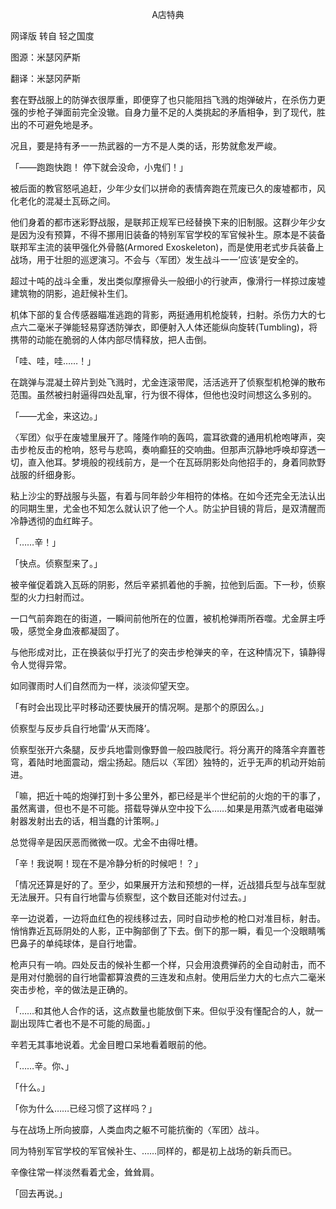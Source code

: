 <p align="center">A店特典</p>

网译版 转自 轻之国度

图源：米瑟冈萨斯

翻译：米瑟冈萨斯

套在野战服上的防弹衣很厚重，即便穿了也只能阻挡飞溅的炮弹破片，在杀伤力更强的步枪子弹面前完全没辙。自身力量不足的人类挑起的矛盾相争，到了现代，胜出的不可避免地是矛。

况且，要是持有矛一一热武器的一方不是人类的话，形势就愈发严峻。

「——跑跑快跑！ 停下就会没命，小鬼们！」

被后面的教官怒吼追赶，少年少女们以拼命的表情奔跑在荒废已久的废墟都市，风化老化的混凝土瓦砾之间。

他们身着的都市迷彩野战服，是联邦正规军已经替换下来的旧制服。这群少年少女是因为没有预算，不得不挪用旧装备的特别军官学校的军官候补生。原本是不装备联邦军主流的装甲强化外骨骼(Armored Exoskeleton)，而是使用老式步兵装备上战场，用于壮胆的巡逻演习。不会与〈军团〉发生战斗一一‘应该’是安全的。

超过十吨的战斗全重，发出类似摩擦骨头一般细小的行驶声，像滑行一样掠过废墟建筑物的阴影，追赶候补生们。

机体下部的复合传感器瞄准逃跑的背影，两挺通用机枪旋转，扫射。杀伤力大的七点六二毫米子弹能轻易穿透防弹衣，即便射入人体还能纵向旋转(Tumbling)，将携带的动能在脆弱的人体内部尽情释放，把人击倒。

「哇、哇，哇……！」

在跳弹与混凝土碎片到处飞溅时，尤金连滚带爬，活活逃开了侦察型机枪弹的散布范围。虽然被扫射逼得四处乱窜，行为很不得体，但他也没时间想这么多别的。

「——尤金，来这边。」

〈军团〉似乎在废墟里展开了。隆隆作响的轰鸣，震耳欲聋的通用机枪咆哮声，突击步枪反击的枪响，怒号与悲鸣，奏响癫狂的交响曲。但那声沉静地呼唤却穿透一切，直入他耳。梦境般的视线前方，是一个在瓦砾阴影处向他招手的，身着同款野战服的纤细身影。

粘上沙尘的野战服与头盔，有着与同年龄少年相符的体格。在如今还完全无法认出的同期生里，尤金也不知怎么就认识了他一个人。防尘护目镜的背后，是双清醒而冷静透彻的血红眸子。

「……辛！」

「快点。侦察型来了。」

被辛催促着跳入瓦砾的阴影，然后辛紧抓着他的手腕，拉他到后面。下一秒，侦察型的火力扫射而过。

一口气前奔跑在的街道，一瞬间前他所在的位置，被机枪弹雨所吞噬。尤金屏主呼吸，感觉全身血液都凝固了。

与他形成对比，正在换装似乎打光了的突击步枪弹夹的辛，在这种情况下，镇静得令人觉得异常。

如同骤雨时人们自然而为一样，淡淡仰望天空。

「有时会出现比平时移动还要快展开的情况啊。是那个的原因么。」

侦察型与反步兵自行地雷‘从天而降’。

侦察型张开六条腿，反步兵地雷则像野兽一般四肢爬行。将分离开的降落伞弃置苍穹，着陆时地面震动，烟尘扬起。随后以〈军团〉独特的，近乎无声的机动开始前进。

「嘛，把近十吨的炮弹打到十多公里外，都已经是半个世纪前的火炮的干的事了，虽然离谱，但也不是不可能。搭载导弹从空中投下么……如果是用蒸汽或者电磁弹射器发射出去的话，相当蠢的计策啊。」

总觉得辛是因厌恶而微微一叹。尤金不由得吐槽。

「辛！我说啊！现在不是冷静分析的时候吧！？」

「情况还算是好的了。至少，如果展开方法和预想的一样，近战猎兵型与战车型就无法展开。只有自行地雷与侦察型，这个数目还能对付过去。」

辛一边说着，一边将血红色的视线移过去，同时自动步枪的枪口对准目标，射击。悄悄靠近瓦砾阴处的人影，正中胸部倒了下去。倒下的那一瞬，看见一个没眼睛嘴巴鼻子的单纯球体，是自行地雷。

枪声只有一响。四处反击的候补生都一个样，只会用浪费弹药的全自动射击，而不是用对付脆弱的自行地雷都算浪费的三连发和点射。使用后坐力大的七点六二毫米突击步枪，辛的做法是正确的。

「……和其他人合作的话，这点数量也能放倒下来。但似乎没有懂配合的人，就一副出现阵亡者也不是不可能的局面。」

辛若无其事地说着。尤金目瞪口呆地看着眼前的他。

「……辛。你、」

「什么。」

「你为什么……已经习惯了这样吗？」

与在战场上所向披靡，人类血肉之躯不可能抗衡的〈军团〉战斗。

同为特别军官学校的军官候补生、……同样的，都是初上战场的新兵而已。

辛像往常一样淡然看着尤金，耸耸肩。

「回去再说。」

